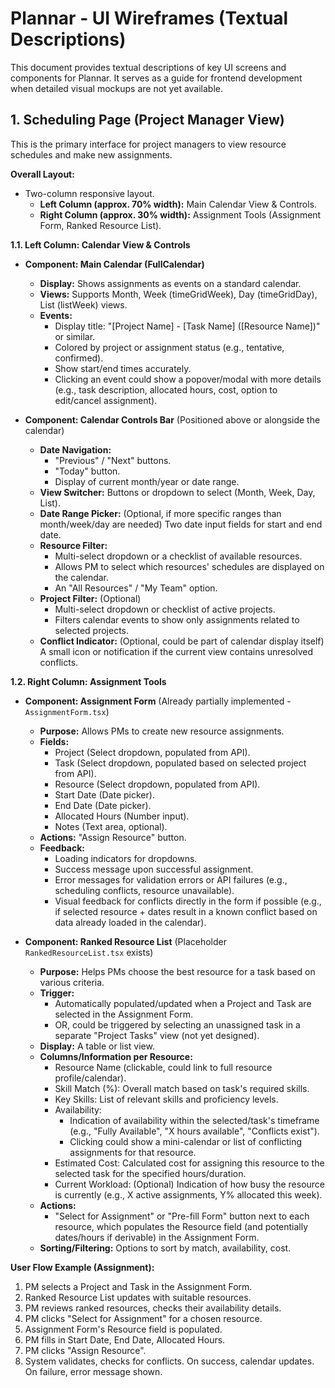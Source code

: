 # Plannar - UI Wireframes (Textual Descriptions)

This document provides textual descriptions of key UI screens and components for Plannar. It serves as a guide for frontend development when detailed visual mockups are not yet available.

## 1. Scheduling Page (Project Manager View)

This is the primary interface for project managers to view resource schedules and make new assignments.

**Overall Layout:**
- Two-column responsive layout.
  - **Left Column (approx. 70% width):** Main Calendar View & Controls.
  - **Right Column (approx. 30% width):** Assignment Tools (Assignment Form, Ranked Resource List).

**1.1. Left Column: Calendar View & Controls**

   - **Component: Main Calendar (FullCalendar)**
     - **Display:** Shows assignments as events on a standard calendar.
     - **Views:** Supports Month, Week (timeGridWeek), Day (timeGridDay), List (listWeek) views.
     - **Events:** 
       - Display title: "[Project Name] - [Task Name] ([Resource Name])" or similar.
       - Colored by project or assignment status (e.g., tentative, confirmed).
       - Show start/end times accurately.
       - Clicking an event could show a popover/modal with more details (e.g., task description, allocated hours, cost, option to edit/cancel assignment).

   - **Component: Calendar Controls Bar** (Positioned above or alongside the calendar)
     - **Date Navigation:** 
       - "Previous" / "Next" buttons.
       - "Today" button.
       - Display of current month/year or date range.
     - **View Switcher:** Buttons or dropdown to select (Month, Week, Day, List).
     - **Date Range Picker:** (Optional, if more specific ranges than month/week/day are needed) Two date input fields for start and end date.
     - **Resource Filter:**
       - Multi-select dropdown or a checklist of available resources.
       - Allows PM to select which resources' schedules are displayed on the calendar.
       - An "All Resources" / "My Team" option.
     - **Project Filter:** (Optional)
       - Multi-select dropdown or checklist of active projects.
       - Filters calendar events to show only assignments related to selected projects.
     - **Conflict Indicator:** (Optional, could be part of calendar display itself) A small icon or notification if the current view contains unresolved conflicts.

**1.2. Right Column: Assignment Tools**

   - **Component: Assignment Form** (Already partially implemented - `AssignmentForm.tsx`)
     - **Purpose:** Allows PMs to create new resource assignments.
     - **Fields:**
       - Project (Select dropdown, populated from API).
       - Task (Select dropdown, populated based on selected project from API).
       - Resource (Select dropdown, populated from API).
       - Start Date (Date picker).
       - End Date (Date picker).
       - Allocated Hours (Number input).
       - Notes (Text area, optional).
     - **Actions:** "Assign Resource" button.
     - **Feedback:** 
       - Loading indicators for dropdowns.
       - Success message upon successful assignment.
       - Error messages for validation errors or API failures (e.g., scheduling conflicts, resource unavailable).
       - Visual feedback for conflicts directly in the form if possible (e.g., if selected resource + dates result in a known conflict based on data already loaded in the calendar).

   - **Component: Ranked Resource List** (Placeholder `RankedResourceList.tsx` exists)
     - **Purpose:** Helps PMs choose the best resource for a task based on various criteria.
     - **Trigger:** 
       - Automatically populated/updated when a Project and Task are selected in the Assignment Form.
       - OR, could be triggered by selecting an unassigned task in a separate "Project Tasks" view (not yet designed).
     - **Display:** A table or list view.
     - **Columns/Information per Resource:**
       - Resource Name (clickable, could link to full resource profile/calendar).
       - Skill Match (%): Overall match based on task's required skills.
       - Key Skills: List of relevant skills and proficiency levels.
       - Availability: 
         - Indication of availability within the selected/task's timeframe (e.g., "Fully Available", "X hours available", "Conflicts exist").
         - Clicking could show a mini-calendar or list of conflicting assignments for that resource.
       - Estimated Cost: Calculated cost for assigning this resource to the selected task for the specified hours/duration.
       - Current Workload: (Optional) Indication of how busy the resource is currently (e.g., X active assignments, Y% allocated this week).
     - **Actions:**
       - "Select for Assignment" or "Pre-fill Form" button next to each resource, which populates the Resource field (and potentially dates/hours if derivable) in the Assignment Form.
     - **Sorting/Filtering:** Options to sort by match, availability, cost.

**User Flow Example (Assignment):**
1. PM selects a Project and Task in the Assignment Form.
2. Ranked Resource List updates with suitable resources.
3. PM reviews ranked resources, checks their availability details.
4. PM clicks "Select for Assignment" for a chosen resource.
5. Assignment Form's Resource field is populated.
6. PM fills in Start Date, End Date, Allocated Hours.
7. PM clicks "Assign Resource".
8. System validates, checks for conflicts. On success, calendar updates. On failure, error message shown.
